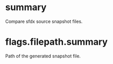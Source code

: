 # summary

Compare sfdx source snapshot files.

# flags.filepath.summary

Path of the generated snapshot file.